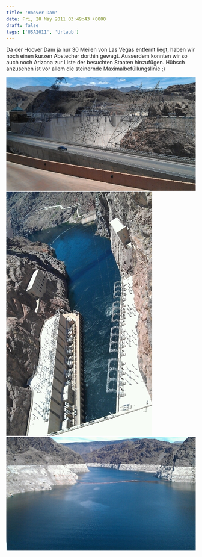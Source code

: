 ```yaml
---
title: 'Hoover Dam'
date: Fri, 20 May 2011 03:49:43 +0000
draft: false
tags: ['USA2011', 'Urlaub']
---
```


Da der Hoover Dam ja nur 30 Meilen von Las Vegas entfernt liegt, haben wir noch einen kurzen Abstecher dorthin gewagt. Ausserdem konnten wir so auch noch Arizona zur Liste der besuchten Staaten hinzufügen. Hübsch anzusehen ist vor allem die steinernde Maximalbefüllungslinie ;)

![-488099875](/urlaub2011-images/488099875-scaled1000.jpg?w=300)
![-489023396](/urlaub2011-images/489023396-scaled500.jpg?w=179)
![-489946917](/urlaub2011-images/489946917-scaled1000.jpg?w=300)